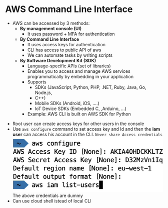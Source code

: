 # AWS Command Line Interface

- AWS can be accessed by 3 methods:
  - **By management console (UI)**
     - It uses password + MFA for authentication
  - **By Command Line Interface**
     - It uses access keys for authentication
     - CLI has access to public API of aws 
     - We can automate tasks by writing scripts 
  - **By Software Development Kit (SDK)**
     - Language-specific APIs (set of libraries)
     - Enables you to access and manage AWS services
     programmatically by embedding in your application
     - Supports
        - SDKs (JavaScript, Python, PHP, .NET, Ruby, Java, Go, Node.js,
        - C++)
        - Mobile SDKs (Android, iOS, ....)
        - loT Device SDKs (Embedded C, ,Arduino, ...)
     - Example: AWS CLI is built on AWS SDK for Python


* Root user can create access keys for other users in the console
* Use `aws configure` command to set access key and Id and then the **iam user** can access his account in the CLI. `Never share Access credentials `
  ![](Assets/2023-02-14-20-34-29.png)
  The above credentials are dummy
* Can use cloud shell istead of local CLI